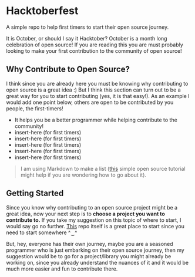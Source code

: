 # Hacktoberfest
A simple repo to help first timers to start their open source journey.

It is October, or should I say it Hacktober? October is a month long celebration of open source! If you are reading this you are must probably looking to make your first contribution to the community of open source!

## Why Contribute to Open Source?
I think since you are already here you must be knowing why contributing to open source is a great idea :) But I think this section can turn out to be a great way for you to start contributing (yes, it is that easy!). As an example I would add one point below, others are open to be contributed by you people, the first-timers! 
* It helps you be a better programmer while helping contribute to the community!
* insert-here (for first timers)
* insert-here (for first timers)
* insert-here (for first timers)
* insert-here (for first timers)
* insert-here (for first timers)

> I am using Markdown to make a list ([this](https://www.markdowntutorial.com/) simple open source tutorial might help if you are wondering how to go about it). 


## Getting Started 
Since you know why contributing to an open source project might be a great idea, now your next step is to **choose a project you want to contribute to.**
If you take my suggestion on this topic of where to start, I would say go no further. [This](https://github.com/nitin-singla/hacktoberfest) repo itself is a great place to start since you need to start somewhere ^‿^ 

But, hey, everyone has their own journey, maybe you are a seasoned programmer who is just embarking on their open source journey, then my suggestion would be to go for a project/library you might already be working on, since you already understand the nuances of it and it would be much more easier and fun to contribute there.

